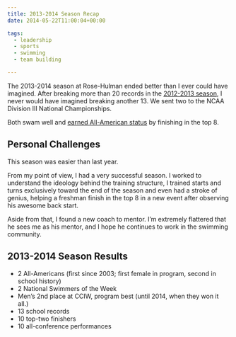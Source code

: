 ```yaml
---
title: 2013-2014 Season Recap
date: 2014-05-22T11:00:04+00:00

tags:
  - leadership
  - sports
  - swimming
  - team building

---
```

The 2013-2014 season at Rose-Hulman ended better than I ever could have imagined. After breaking more than 20 records in the [2012-2013 season](/posts/2013/05/season-recap-2012-13/ "2011-2012 Season Recap"), 
I never would have imagined breaking another 13. We sent two to the NCAA Division III National Championships.

Both swam well and [earned All-American status](https://rosehulman.prestosports.com/sports/swimdive/2013-14/releases/20140605ra7s23) by finishing in the top 8.

## Personal Challenges

This season was easier than last year.

From my point of view, I had a very successful season. I worked to understand the ideology behind the training structure, 
I trained starts and turns exclusively toward the end of the season and even had a stroke of genius, helping a freshman finish in the top 8 in a new event after observing his awesome back start.

Aside from that, I found a new coach to mentor. I&#8217;m extremely flattered that he sees me as his mentor, and I hope he continues to work in the swimming community.

## 2013-2014 Season Results

  * 2 All-Americans (first since 2003; first female in program, second in school history)
  * 2 National Swimmers of the Week
  * Men&#8217;s 2nd place at CCIW, program best (until 2014, when they won it all.)
  * 13 school records
  * 10 top-two finishers
  * 10 all-conference performances
